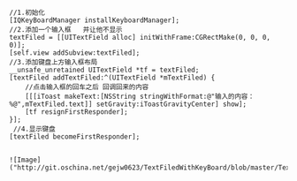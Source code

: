     //1.初始化
    [IQKeyBoardManager installKeyboardManager];
    //2.添加一个输入框   并让他不显示
    textFiled = [[UITextField alloc] initWithFrame:CGRectMake(0, 0, 0, 0)];
    [self.view addSubview:textFiled];
    //3.添加键盘上方输入框布局
    __unsafe_unretained UITextField *tf = textFiled;
    [textFiled addTextFiled:^(UITextField *mTextFiled) {
        //点击输入框的回车之后 回调回来的内容
        [[[iToast makeText:[NSString stringWithFormat:@"输入的内容：%@",mTextFiled.text]] setGravity:iToastGravityCenter] show];
        [tf resignFirstResponder];
    }];
     //4.显示键盘
    [textFiled becomeFirstResponder];
    
    
    ![Image]("http://git.oschina.net/gejw0623/TextFiledWithKeyBoard/blob/master/TextFiledWithKeyBoard/screen.jpg")